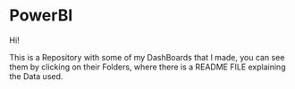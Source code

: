 # PowerBI
Hi!

This is a Repository with some of my DashBoards that I made, you can see them by clicking on their Folders, where there is a README FILE explaining the Data used.



